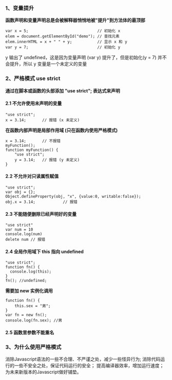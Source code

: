### ﻿1、变量提升 

**函数声明和变量声明总是会被解释器悄悄地被"提升"到方法体的最顶部**

```
var x = 5;                              // 初始化 x
elem = document.getElementById("demo"); // 查找元素
elem.innerHTML = x + " " + y;           // 显示 x 和 y
var y = 7;                              // 初始化 y
```

y 输出了 undefined，这是因为变量声明 (var y) 提升了，但是初始化(y = 7) 并不会提升，所以 y 变量是一个未定义的变量

### 2、严格模式 use strict

**通过在脚本或函数的头部添加 "use strict"; 表达式来声明**

#### 2.1 不允许使用未声明的变量

```
"use strict";
x = 3.14;       // 报错 (x 未定义)
```

**在函数内部声明是局部作用域 (只在函数内使用严格模式)**

```
x = 3.14;       // 不报错
myFunction();
function myFunction() {
    "use strict";
    y = 3.14;   // 报错 (y 未定义)
}
```

#### 2.2 不允许对只读属性赋值

```
"use strict";
var obj = {};
Object.defineProperty(obj, "x", {value:0, writable:false});
obj.x = 3.14;            // 报错
```

#### 2.3 不能随便删除已经声明好的变量

```
"use strict"
var num = 10
console.log(num)
delete num // 报错
```

#### 2.4 全局作用域下 this 指向 undefined

```
"use strict";
function fn() {
  console.log(this);
}
fn(); //undefined;
```

 **需要加 new 实例化调用**

```
function fn() {
    this.sex = "男";
}
var fn = new fn(); 
console.log(fn.sex); //男
```

#### 2.5 函数里参数不能重名

### 3、为什么使用严格模式

  消除Javascript语法的一些不合理、不严谨之处，减少一些怪异行为;
  消除代码运行的一些不安全之处，保证代码运行的安全；
  提高编译器效率，增加运行速度；
  为未来新版本的Javascript做好铺垫。